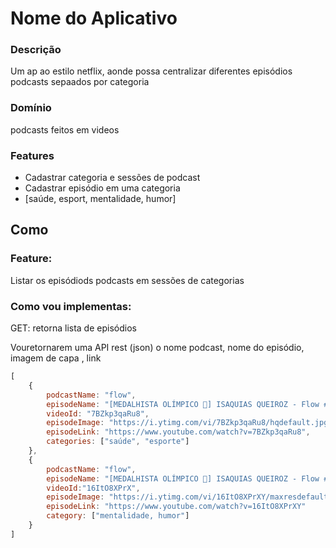 # Nome do Aplicativo


### Descrição

Um ap ao estilo netflix, aonde possa centralizar diferentes episódios podcasts
sepaados por categoria

### Domínio

podcasts feitos em videos

### Features

- Cadastrar categoria e sessões de podcast
- Cadastrar episódio em uma categoria
- [saúde, esport, mentalidade, humor]

## Como

### Feature:

Listar os episódiods podcasts em sessões de categorias

### Como vou implementas:
GET: retorna lista de episódios

Vouretornarem uma API rest (json) 
o nome podcast, nome do episódio, imagem de capa , link

```js
[
    {
        podcastName: "flow",
        episodeName: "[MEDALHISTA OLÍMPICO 🥈] ISAQUIAS QUEIROZ - Flow #393",
        videoId: "7BZkp3qaRu8",
        episodeImage: "https://i.ytimg.com/vi/7BZkp3qaRu8/hqdefault.jpg",
        episodeLink: "https://www.youtube.com/watch?v=7BZkp3qaRu8",
        categories: ["saúde", "esporte"]
    },
    {
        podcastName: "flow",
        episodeName: "[MEDALHISTA OLÍMPICO 🥈] ISAQUIAS QUEIROZ - Flow #393",
        videoId:"16ItO8XPrX",
        episodeImage: "https://i.ytimg.com/vi/16ItO8XPrXY/maxresdefault.jpg",
        episodeLink: "https://www.youtube.com/watch?v=16ItO8XPrXY"
        category: ["mentalidade, humor"]
    }
]
```